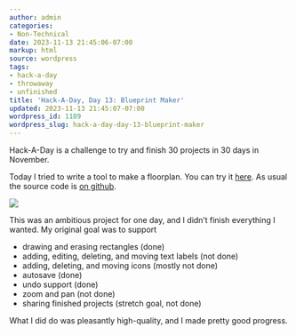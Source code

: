 ```yaml
---
author: admin
categories:
- Non-Technical
date: 2023-11-13 21:45:06-07:00
markup: html
source: wordpress
tags:
- hack-a-day
- throwaway
- unfinished
title: 'Hack-A-Day, Day 13: Blueprint Maker'
updated: 2023-11-13 21:45:07-07:00
wordpress_id: 1189
wordpress_slug: hack-a-day-day-13-blueprint-maker
---
```

Hack-A-Day is a challenge to try and finish 30 projects in 30 days in November.

Today I tried to write a tool to make a floorplan. You can try it [here][1]. As usual the source code is [on github][2].

[![](https://blog.za3k.com/wp-content/uploads/2023/11/screenshot-3.png)][3]

This was an ambitious project for one day, and I didn’t finish everything I wanted. My original goal was to support

-   drawing and erasing rectangles (done)
-   adding, editing, deleting, and moving text labels (not done)
-   adding, deleting, and moving icons (mostly not done)
-   autosave (done)
-   undo support (done)
-   zoom and pan (not done)
-   sharing finished projects (stretch goal, not done)

What I did do was pleasantly high-quality, and I made pretty good progress.

[1]: https://za3k.github.io/ha3k-13-blueprint/
[2]: https://github.com/za3k/ha3k-13-blueprint
[3]: https://za3k.github.io/ha3k-13-blueprint/
